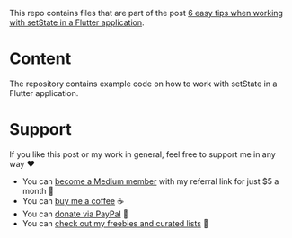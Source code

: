 This repo contains files that are part of the post [6 easy tips when working with setState in a Flutter application](https://xeladu.medium.com).

# Content

The repository contains example code on how to work with setState in a Flutter application.

# Support

If you like this post or my work in general, feel free to support me in any way ❤

- You can [become a Medium member](https://medium.com/@xeladu/membership) with my referral link for just $5 a month 💖
- You can [buy me a coffee](https://www.buymeacoffee.com/xeladu) ☕
- You can [donate via PayPal](https://www.paypal.com/donate/?hosted_button_id=JPWK39GGPAAFQ) 🎁
- You can [check out my freebies and curated lists](https://linktr.ee/xeladu) 📣
